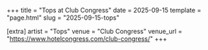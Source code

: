 +++
title = "Tops at Club Congress"
date = 2025-09-15
template = "page.html"
slug = "2025-09-15-tops"

[extra]
artist = "Tops"
venue = "Club Congress"
venue_url = "https://www.hotelcongress.com/club-congress/"
+++
